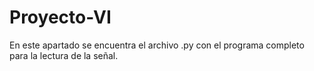 # Proyecto-VI

En este apartado se encuentra el archivo .py con el programa completo para la lectura de la señal.
